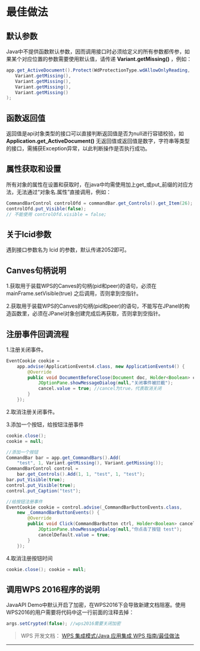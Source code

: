 # 最佳做法

## 默认参数

Java中不提供函数默认参数，因而调用接口时必须给定义的所有参数都传参，如果某个对应位置的参数需要使用默认值，请传递 **Variant.getMissing()** ，例如：

``` Java
app.get_ActiveDocument().Protect(WdProtectionType.wdAllowOnlyReading,
　　Variant.getMissing(),
　　Variant.getMissing(),
　　Variant.getMissing(),
　　Variant.getMissing()
);
```

## 函数返回值

返回值是api对象类型的接口可以直接判断返回值是否为null进行容错校验，如 **Application.get_ActiveDocument()** 无返回值或返回值是数字，字符串等类型的接口，需捕获Exception异常，以此判断操作是否执行成功。

## 属性获取和设置

所有对象的属性在设置和获取时，在java中均需使用加上get_或put_前缀的对应方法，无法通过“对象名.属性”直接调用，例如：

``` Java
CommandBarControl controlOfd = commandBar.get_Controls().get_Item(26);
controlOfd.put_Visible(false);
// 不能使用 controlOfd.visible = false;
```

## 关于lcid参数

遇到接口参数名为 lcid 的参数，默认传递2052即可。

## Canves句柄说明

1.获取用于装载WPS的Canves的句柄(pid和peer)的语句，必须在 mainFrame.setVisible(true) 之后调用，否则拿到空指针。

2.获取用于装载WPS的Canves的句柄(pid和peer)的语句，不能写在JPanel的构造函数里，必须在JPanel对象创建完成后再获取，否则拿到空指针。

## 注册事件回调流程

1.注册关闭事件。

``` Java
EventCookie cookie = 
    app.advise(ApplicationEvents4.class, new ApplicationEvents4() {
        @Override
        public void DocumentBeforeClose(Document doc, Holder<Boolean> cancel) {
            JOptionPane.showMessageDialog(null,"关闭事件被拦截");
            cancel.value = true; //cancel为true，代表取消关闭
        }
    });
```

2.取消注册关闭事件。

3.添加一个按钮，给按钮注册事件

``` Java
cookie.close();
cookie = null; 
```

``` Java
//添加一个按钮
CommandBar bar = app.get_CommandBars().Add(
    "test", 1, Variant.getMissing(), Variant.getMissing());
CommandBarControl control = 
    bar.get_Controls().Add(1, 1, "test", 1, "test");
bar.put_Visible(true);
control.put_Visible(true);
control.put_Caption("test");

//给按钮注册事件
EventCookie cookie = control.advise(_CommandBarButtonEvents.class,
    new _CommandBarButtonEvents() {
        @Override
        public void Click(CommandBarButton ctrl, Holder<Boolean> cancelDefault) {
            JOptionPane.showMessageDialog(null,"你点击了按钮 test");
            cancelDefault.value = true;
        }
    });
```

4.取消注册按钮时间

``` Java
cookie.close(); cookie = null;
```

## 调用WPS 2016程序的说明

JavaAPI Demo中默认开启了加密，在WPS2016下会导致新建文档阻塞。使用WPS2016的用户需要将代码中这一行前面的注释去掉：

``` Java
args.setCrypted(false); //wps2016需要关闭加密
```

> WPS 开发文档： [WPS 集成模式/Java 应用集成 WPS 指南/最佳做法](https://qn.cache.wpscdn.cn/encs/doc/office_v19/topics/WPS%20%E9%9B%86%E6%88%90%E6%A8%A1%E5%BC%8F/Java%20%E5%BA%94%E7%94%A8%E9%9B%86%E6%88%90%20WPS%20%E6%8C%87%E5%8D%97/%E6%9C%80%E4%BD%B3%E5%81%9A%E6%B3%95.html)

------------------------------------------------------------------------
